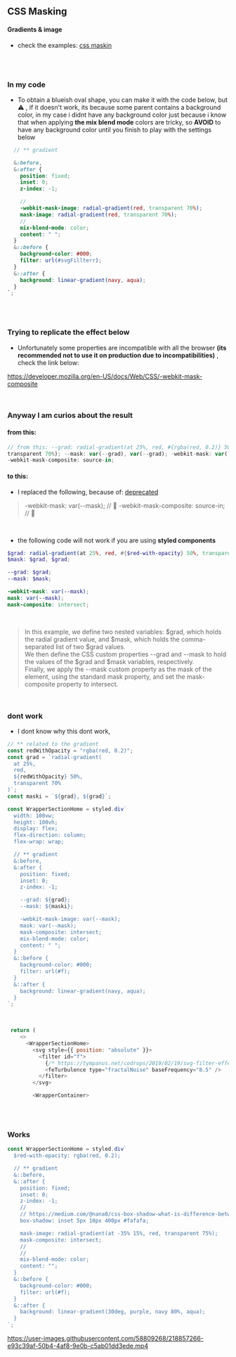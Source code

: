 ## CSS Masking

#### Gradients & image

- check the examples: [css maskin](https://www.w3schools.com/css/css3_masking.asp)

<br>
<br>

### In my code

- To obtain a blueish oval shape, you can make it with the code below, but ⚠️ , if it doesn't work, its because some parent contains a background color, in my case i didnt have any background color just because i know that when applying **the mix blend mode** colors are tricky, so **AVOID** to have any background color until you finish to play with the settings below

```scss
  // ** gradient

  &:before,
  &:after {
    position: fixed;
    inset: 0;
    z-index: -1;

    //
    -webkit-mask-image: radial-gradient(red, transparent 70%);
    mask-image: radial-gradient(red, transparent 70%);
    //
    mix-blend-mode: color;
    content: " ";
  }
  &::before {
    background-color: #000;
    filter: url(#svgFillterr);
  }
  &::after {
    background: linear-gradient(navy, aqua);
  }
`;

```

<br>
<br>

### Trying to replicate the effect below

- Unfortunately some properties are incompatible with all the browser **(its recommended not to use it on production due to incompatibilities)** , check the link below:

https://developer.mozilla.org/en-US/docs/Web/CSS/-webkit-mask-composite

<br>

### Anyway I am curios about the result

#### from this:

```javascript
// from this: --grad: radial-gradient(at 25%, red, #{rgba(red, 0.2)} 50%,
transparent 70%); --mask: var(--grad), var(--grad); -webkit-mask: var(--mask);
-webkit-mask-composite: source-in;
```

#### to this:

- I replaced the following, because of: [deprecated](https://developer.mozilla.org/en-US/docs/Web/CSS/-webkit-mask-composite)

> -webkit-mask: var(--mask); // 🛑
> -webkit-mask-composite: source-in; // 🛑

<br>

- the following code will not work if you are using **styled components**

```scss
$grad: radial-gradient(at 25%, red, #{$red-with-opacity} 50%, transparent 70%);
$mask: $grad, $grad;

--grad: $grad;
--mask: $mask;

-webkit-mask: var(--mask);
mask: var(--mask);
mask-composite: intersect;
```

<br>

> In this example, we define two nested variables: $grad, which holds the radial gradient value, and $mask, which holds the comma-separated list of two $grad values. <br> We then define the CSS custom properties --grad and --mask to hold the values of the $grad and $mask variables, respectively.
> <br>Finally, we apply the --mask custom property as the mask of the element, using the standard mask property, and set the mask-composite property to intersect.

<br>

### dont work

- I dont know why this dont work,

```javascript
// ** related to the gradient
const redWithOpacity = "rgba(red, 0.2)";
const grad = `radial-gradient(
  at 25%,
  red,
  ${redWithOpacity} 50%,
  transparent 70%
)`;
const maski = `${grad}, ${grad}`;

const WrapperSectionHome = styled.div`
  width: 100vw;
  height: 100vh;
  display: flex;
  flex-direction: column;
  flex-wrap: wrap;

  // ** gradient
  &:before,
  &:after {
    position: fixed;
    inset: 0;
    z-index: -1;

    --grad: ${grad};
    --mask: ${maski};

    -webkit-mask-image: var(--mask);
    mask: var(--mask);
    mask-composite: intersect;
    mix-blend-mode: color;
    content: " ";
  }
  &::before {
    background-color: #000;
    filter: url(#f);
  }
  &::after {
    background: linear-gradient(navy, aqua);
  }
`;
```

<br>

```javascript
 return (
    <>
      <WrapperSectionHome>
        <svg style={{ position: "absolute" }}>
          <filter id="f">
            {/* https://tympanus.net/codrops/2019/02/19/svg-filter-effects-creating-texture-with-feturbulence/ */}
            <feTurbulence type="fractalNoise" baseFrequency="8.5" />
          </filter>
        </svg>

        <WrapperContainer>
```

<br>
<br>

### Works

```javascript
const WrapperSectionHome = styled.div`
  $red-with-opacity: rgba(red, 0.2);

  // ** gradient
  &::before,
  &::after {
    position: fixed;
    inset: 0;
    z-index: -1;
    //
    // https://medium.com/@nana8/css-box-shadow-what-is-difference-between-blur-and-spread-c3a3de92a126
    box-shadow: inset 5px 10px 400px #fafafa;

    mask-image: radial-gradient(at -35% 15%, red, transparent 75%);
    mask-composite: intersect;
    //
    //
    mix-blend-mode: color;
    content: "";
  }
  &::before {
    background-color: #000;
    filter: url(#f);
  }
  &::after {
    background: linear-gradient(30deg, purple, navy 80%, aqua);
  }
`;
```

https://user-images.githubusercontent.com/58809268/218857266-e93c39af-50b4-4af8-9e0b-c5ab01dd3ede.mp4


